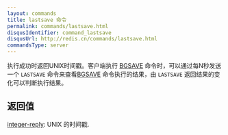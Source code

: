 ```yaml
---
layout: commands
title: lastsave 命令
permalink: commands/lastsave.html
disqusIdentifier: command_lastsave
disqusUrl: http://redis.cn/commands/lastsave.html
commandsType: server
---
```


执行成功时返回UNIX时间戳。客户端执行 [BGSAVE](/commands/bgsave.html) 命令时，可以通过每N秒发送一个 `LASTSAVE` 命令来查看[BGSAVE](/commands/bgsave.html) 命令执行的结果，由 `LASTSAVE` 返回结果的变化可以判断执行结果。

## 返回值

[integer-reply](/topics/protocol.html#integer-reply): UNIX 的时间戳.
